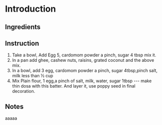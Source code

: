 # Introduction



## Ingredients

## Instruction

1. Take a bowl, Add Egg 5, cardomom powder a pinch, sugar 4 tbsp mix it.
2. In a pan add ghee, cashew nuts, raisins, grated coconut and the above mix.
3. In a bowl, add 3 egg, cardomom powder a pinch, sugar 4tbsp,pinch salt, milk less than ½ cup
4. Mix Plain flour, 1 egg,a pinch of salt, milk, water, sugar 1tbsp --- make thin dosa with this batter. And layer it, use poppy seed in final decoration.


## Notes
aaaaa